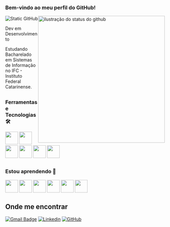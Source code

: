 ###  Bem-vindo ao meu perfil do GitHub!

<img src="https://github-readme-stats.vercel.app/api?username=JoseEnioSegundo&show_icons=true&title_color=783c00&text_color=af552e&icon_color=783c00&bg_color=f8efd4&cache_seconds=86400" alt="ilustração do status do github" style="float:right;" width="400">

<img src="https://img.shields.io/static/v1?label=Overview&message=JoseEnioSegundo&color=f8efd4&style=for-the-badge&logo=GitHub" alt="Static GitHub">

<p>Dev em Desenvolvimento</p>
<p>Estudando Bacharelado em Sistemas de Informação no IFC - Instituto Federal Catarinense.</p>

##

### Ferramentas e Tecnologias 🛠
<p align="left">
  <img src="https://cdn.jsdelivr.net/gh/devicons/devicon/icons/python/python-original.svg" width="40" height="40"/> 
  <img src="https://cdn.jsdelivr.net/gh/devicons/devicon/icons/javascript/javascript-original.svg" width="40" height="40"/>
  <img src="https://cdn.jsdelivr.net/gh/devicons/devicon/icons/vuejs/vuejs-original.svg" width="40" height="40"/>
  <img src="https://cdn.jsdelivr.net/gh/devicons/devicon/icons/vscode/vscode-original.svg" width="40" height="40"/>
  <img src="https://cdn.jsdelivr.net/gh/devicons/devicon/icons/html5/html5-original.svg" width="40" height="40"/>
  <img src="https://cdn.jsdelivr.net/gh/devicons/devicon/icons/css3/css3-original.svg" width="40" height="40"/>                         
</p>

##

### Estou aprendendo 🚀
<p align="left">
  <img src="https://cdn.jsdelivr.net/gh/devicons/devicon/icons/django/django-plain-wordmark.svg" width="40" height="40"/>
  <img src="https://cdn.jsdelivr.net/gh/devicons/devicon/icons/linux/linux-original.svg" width="40" height="40"/>
  <img src="https://cdn.jsdelivr.net/gh/devicons/devicon/icons/mysql/mysql-original-wordmark.svg" width="40" height="40"/>
  <img src="https://cdn.jsdelivr.net/gh/devicons/devicon/icons/nodejs/nodejs-original-wordmark.svg" width="40" height="40"/>
  <img src="https://cdn.jsdelivr.net/gh/devicons/devicon/icons/git/git-original.svg" width="40" height="40"/>
  <img src="https://cdn.jsdelivr.net/gh/devicons/devicon/icons/bash/bash-original.svg" width="40" height="40"/>    
</p>

##

## Onde me encontrar

[![Gmail Badge](https://img.shields.io/badge/-nikaciacarolinaboing@gmail.com-006bed?style=flat-square&logo=Gmail&logoColor=white&link=mailto:nikaciacarolinaboing@gmail.com)](mailto:nikaciacarolinaboing@gmail.com)
[![Linkedin](https://img.shields.io/badge/-JoseEnioSegundo-beige?style=flat-square&logo=Linkedin&logoColor=blue)](https://www.linkedin.com/in/jose-enio-ardino-segundo-a02a64249)
[![GitHub](https://img.shields.io/github/followers/JoseEnioSegundo?label=follow&style=social)](https://github.com/JoseEnioSegundo)
